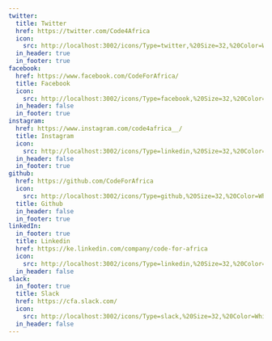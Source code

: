 ```yaml
---
twitter:
  title: Twitter
  href: https://twitter.com/Code4Africa
  icon:
    src: http://localhost:3002/icons/Type=twitter,%20Size=32,%20Color=White.svg
  in_header: true
  in_footer: true
facebook:
  href: https://www.facebook.com/CodeForAfrica/
  title: Facebook
  icon:
    src: http://localhost:3002/icons/Type=facebook,%20Size=32,%20Color=White.svg
  in_header: false
  in_footer: true
instagram:
  href: https://www.instagram.com/code4africa__/
  title: Instagram
  icon:
    src: http://localhost:3002/icons/Type=linkedin,%20Size=32,%20Color=White.svg
  in_header: false
  in_footer: true
github:
  href: https://github.com/CodeForAfrica
  icon:
    src: http://localhost:3002/icons/Type=github,%20Size=32,%20Color=White.svg
  title: Github
  in_header: false
  in_footer: true
linkedIn:
  in_footer: true
  title: Linkedin
  href: https://ke.linkedin.com/company/code-for-africa
  icon:
    src: http://localhost:3002/icons/Type=linkedin,%20Size=32,%20Color=White.svg
  in_header: false
slack:
  in_footer: true
  title: Slack
  href: https://cfa.slack.com/
  icon:
    src: http://localhost:3002/icons/Type=slack,%20Size=32,%20Color=White.svg
  in_header: false
---
```

